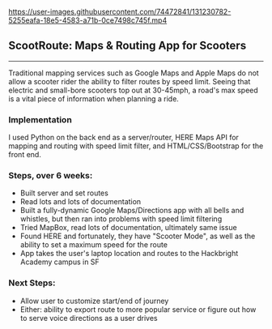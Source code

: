 

https://user-images.githubusercontent.com/74472841/131230782-5255eafa-18e5-4583-a71b-0ce7498c745f.mp4

## ScootRoute: Maps & Routing App for Scooters
<hr>

Traditional mapping services such as Google Maps and Apple Maps do not allow a scooter rider the ability to filter routes by speed limit. Seeing that electric and small-bore scooters top out at 30-45mph, a road's max speed is a vital piece of information when planning a ride.

### Implementation
I used Python on the back end as a server/router, HERE Maps API for mapping and routing with speed limit filter, and HTML/CSS/Bootstrap for the front end.

### Steps, over 6 weeks:

* Built server and set routes
* Read lots and lots of documentation
* Built a fully-dynamic Google Maps/Directions app with all bells and whistles, but then ran into problems with speed limit filtering
* Tried MapBox, read lots of documentation, ultimately same issue
* Found HERE and fortunately, they have "Scooter Mode", as well as the ability to set a maximum speed for the route
* App takes the user's laptop location and routes to the Hackbright Academy campus in SF

### Next Steps:
* Allow user to customize start/end of journey
* Either: ability to export route to more popular service or figure out how to serve voice directions as a user drives 
